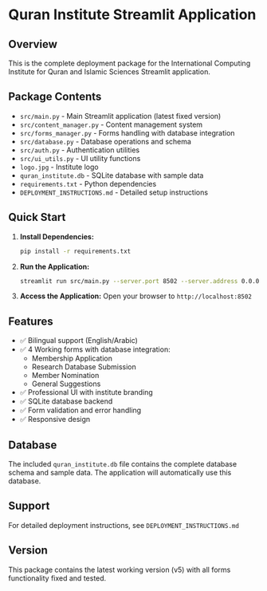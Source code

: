 # Quran Institute Streamlit Application

## Overview
This is the complete deployment package for the International Computing Institute for Quran and Islamic Sciences Streamlit application.

## Package Contents
- `src/main.py` - Main Streamlit application (latest fixed version)
- `src/content_manager.py` - Content management system
- `src/forms_manager.py` - Forms handling with database integration
- `src/database.py` - Database operations and schema
- `src/auth.py` - Authentication utilities
- `src/ui_utils.py` - UI utility functions
- `logo.jpg` - Institute logo
- `quran_institute.db` - SQLite database with sample data
- `requirements.txt` - Python dependencies
- `DEPLOYMENT_INSTRUCTIONS.md` - Detailed setup instructions

## Quick Start

1. **Install Dependencies:**
   ```bash
   pip install -r requirements.txt
   ```

2. **Run the Application:**
   ```bash
   streamlit run src/main.py --server.port 8502 --server.address 0.0.0.0
   ```

3. **Access the Application:**
   Open your browser to `http://localhost:8502`

## Features
- ✅ Bilingual support (English/Arabic)
- ✅ 4 Working forms with database integration:
  - Membership Application
  - Research Database Submission
  - Member Nomination
  - General Suggestions
- ✅ Professional UI with institute branding
- ✅ SQLite database backend
- ✅ Form validation and error handling
- ✅ Responsive design

## Database
The included `quran_institute.db` file contains the complete database schema and sample data. The application will automatically use this database.

## Support
For detailed deployment instructions, see `DEPLOYMENT_INSTRUCTIONS.md`

## Version
This package contains the latest working version (v5) with all forms functionality fixed and tested.

